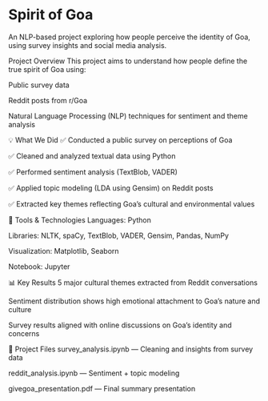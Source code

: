 # Spirit of Goa

An NLP-based project exploring how people perceive the identity of Goa, using survey insights and social media analysis.

Project Overview
This project aims to understand how people define the true spirit of Goa using:

Public survey data

Reddit posts from r/Goa

Natural Language Processing (NLP) techniques for sentiment and theme analysis

💡 What We Did
✅ Conducted a public survey on perceptions of Goa

✅ Cleaned and analyzed textual data using Python

✅ Performed sentiment analysis (TextBlob, VADER)

✅ Applied topic modeling (LDA using Gensim) on Reddit posts

✅ Extracted key themes reflecting Goa’s cultural and environmental values

🧰 Tools & Technologies
Languages: Python

Libraries: NLTK, spaCy, TextBlob, VADER, Gensim, Pandas, NumPy

Visualization: Matplotlib, Seaborn

Notebook: Jupyter

📊 Key Results
5 major cultural themes extracted from Reddit conversations

Sentiment distribution shows high emotional attachment to Goa’s nature and culture

Survey results aligned with online discussions on Goa’s identity and concerns

📁 Project Files
survey_analysis.ipynb — Cleaning and insights from survey data

reddit_analysis.ipynb — Sentiment + topic modeling

givegoa_presentation.pdf — Final summary presentation 
